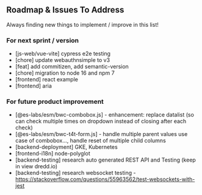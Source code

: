 ## Roadmap & Issues To Address

Always finding new things to implement / improve in this list!

### For next sprint / version
- [js-web/vue-vite] cypress e2e testing
- [chore] update webauthnsimple to v3
- [feat] add commitizen, add semantic-version
- [chore] migration to node 16 and npm 7
- [frontend] react example
- [frontend] aria

### For future product improvement
- [@es-labs/esm/bwc-combobox.js] - enhancement: replace datalist (so can check multiple times on dropdown instead of closing after each check)
- [@es-labs/esm/bwc-t4t-form.js] - handle multiple parent values use case of combobox..., handle reset of multiple child columns
- [backend-deployment] GKE, Kubernetes
- [frontend-i18n] node-polyglot
- [backend-testing] research auto generated REST API and Testing (keep in view dredd.io)
- [backend-testing] research websocket testing - https://stackoverflow.com/questions/55963562/test-websockets-with-jest
